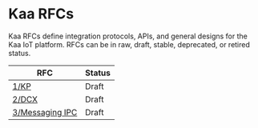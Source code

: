 # Kaa RFCs

Kaa RFCs define integration protocols, APIs, and general designs for the Kaa IoT platform.
RFCs can be in raw, draft, stable, deprecated, or retired status.

|RFC|Status|
|---|------|
|[1/KP](0001-kaa-protocol/README.md)|Draft|
|[2/DCX](0002-data-collection-extension/README.md)|Draft|
|[3/Messaging IPC](0003-messaging-ipc/README.md)|Draft|
